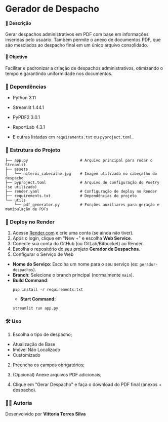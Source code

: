 # Gerador de Despacho

#### 📄 Descrição
Gerar despachos administrativos em PDF com base em informações inseridas pelo usuário. Também permite o anexo de documentos PDF, que são mesclados ao despacho final em um único arquivo consolidado.

#### 🎯 Objetivo 
Facilitar e padronizar a criação de despachos administrativos, otimizando o tempo e garantindo uniformidade nos documentos.

### 🔧 Dependências
- Python 3.11

- Streamlit 1.44.1

- PyPDF2 3.0.1

- ReportLab 4.3.1

- E outras listadas em `requirements.txt` ou `pyproject.toml.`

### 📂 Estrutura do Projeto

```
├── app.py                       # Arquivo principal para rodar o Streamlit
├── assets
│   └── niteroi_cabecalho.jpg    # Imagem utilizada no cabeçalho do despacho
├── pyproject.toml               # Arquivo de configuração do Poetry (se utilizado)
├── render.yaml                  # Configuração de deploy no Render
├── requirements.txt             # Dependências do projeto
└── utils
    └── pdf_generator.py         # Funções auxiliares para geração e manipulação de PDFs
```

### 🚀 Deploy no Render

1. Acesse [Render.com](https://render.com/) e crie uma conta (se ainda não tiver).
2. Após o login, clique em "New +" e escolha **Web Service**.
3. Conecte sua conta do GitHub (ou GitLab/Bitbucket) ao Render.
4. Escolha o repositório do seu projeto **Gerador de Despachos**.
5. Configurar o Serviço de Web

- **Nome do Serviço**: Escolha um nome para o seu serviço (ex: `gerador-despachos`).
- **Branch**: Selecione o branch principal (normalmente `main`).
- **Build Command**:
  ```
  pip install -r requirements.txt
  ```
  - **Start Command:**
  ```
  streamlit run app.py
  ```

### 🛠️ Uso
1. Escolha o tipo de despacho;
- Atualização de Base
- Imóvel Não Localizado
- Customizado

2. Preencha os campos obrigatórios;

3. (Opcional) Anexe arquivos PDF adicionais;

4. Clique em "Gerar Despacho" e faça o download do PDF final (anexos + despacho).

### 👩‍💻 Autoria

Desenvolvido por **Vittoria Torres Silva**